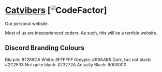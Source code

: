 # [Catvibers](https://catvibers.github.io) [![CodeFactor](https://www.codefactor.io/repository/github/catvibers/catvibers.github.io/badge)]
Our personal website.

Most of us are inexperienced coders. As such, this will be a terrible website.

## Discord Branding Colours
Blurple: #7289DA
White: #FFFFFF
Greyple: #99AAB5
Dark, but not black: #2C2F33
Not quite black: #23272A
Actually Black: #000000

